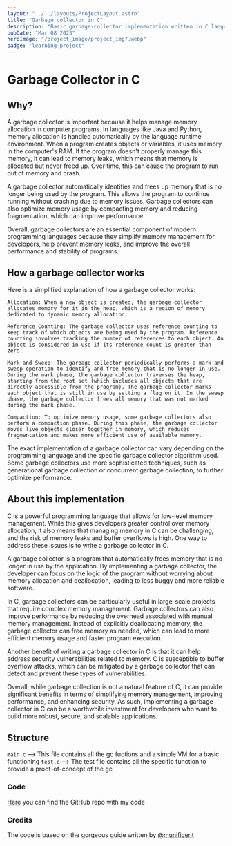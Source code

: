 ```yaml
---
layout: "../../layouts/ProjectLayout.astro"
title: "Garbage collector in C"
description: "Basic garbage-collector implementation written in C language"
pubDate: "Mar 08 2023"
heroImage: "/project_image/project_img7.webp"
badge: "learning project"
---
```


# Garbage Collector in C

## Why?
A garbage collector is important because it helps manage memory allocation in computer programs. In languages like Java and Python, memory allocation is handled automatically by the language runtime environment. When a program creates objects or variables, it uses memory in the computer's RAM. If the program doesn't properly manage this memory, it can lead to memory leaks, which means that memory is allocated but never freed up. Over time, this can cause the program to run out of memory and crash.

A garbage collector automatically identifies and frees up memory that is no longer being used by the program. This allows the program to continue running without crashing due to memory issues. Garbage collectors can also optimize memory usage by compacting memory and reducing fragmentation, which can improve performance.

Overall, garbage collectors are an essential component of modern programming languages because they simplify memory management for developers, help prevent memory leaks, and improve the overall performance and stability of programs.

## How a garbage collector works
Here is a simplified explanation of how a garbage collector works:

    Allocation: When a new object is created, the garbage collector allocates memory for it in the heap, which is a region of memory dedicated to dynamic memory allocation.

    Reference Counting: The garbage collector uses reference counting to keep track of which objects are being used by the program. Reference counting involves tracking the number of references to each object. An object is considered in use if its reference count is greater than zero.

    Mark and Sweep: The garbage collector periodically performs a mark and sweep operation to identify and free memory that is no longer in use. During the mark phase, the garbage collector traverses the heap, starting from the root set (which includes all objects that are directly accessible from the program). The garbage collector marks each object that is still in use by setting a flag on it. In the sweep phase, the garbage collector frees all memory that was not marked during the mark phase.

    Compaction: To optimize memory usage, some garbage collectors also perform a compaction phase. During this phase, the garbage collector moves live objects closer together in memory, which reduces fragmentation and makes more efficient use of available memory.

The exact implementation of a garbage collector can vary depending on the programming language and the specific garbage collector algorithm used. Some garbage collectors use more sophisticated techniques, such as generational garbage collection or concurrent garbage collection, to further optimize performance.

## About this implementation
C is a powerful programming language that allows for low-level memory management. While this gives developers greater control over memory allocation, it also means that managing memory in C can be challenging, and the risk of memory leaks and buffer overflows is high. One way to address these issues is to write a garbage collector in C.

A garbage collector is a program that automatically frees memory that is no longer in use by the application. By implementing a garbage collector, the developer can focus on the logic of the program without worrying about memory allocation and deallocation, leading to less buggy and more reliable software.

In C, garbage collectors can be particularly useful in large-scale projects that require complex memory management. Garbage collectors can also improve performance by reducing the overhead associated with manual memory management. Instead of explicitly deallocating memory, the garbage collector can free memory as needed, which can lead to more efficient memory usage and faster program execution.

Another benefit of writing a garbage collector in C is that it can help address security vulnerabilities related to memory. C is susceptible to buffer overflow attacks, which can be mitigated by a garbage collector that can detect and prevent these types of vulnerabilities.

Overall, while garbage collection is not a natural feature of C, it can provide significant benefits in terms of simplifying memory management, improving performance, and enhancing security. As such, implementing a garbage collector in C can be a worthwhile investment for developers who want to build more robust, secure, and scalable applications.

## Structure
```main.c``` --> This file contains all the gc fuctions and a simple VM for a basic functioning
```test.c``` --> The test file contains all the specific function to provide a proof-of-concept of the gc

### Code
[Here](https://github.com/filippo-ferrando/garbage-collector) you can find the GitHub repo with my code

### Credits
The code is based on the gorgeous guide written by [@munificent](https://github.com/munificent)

